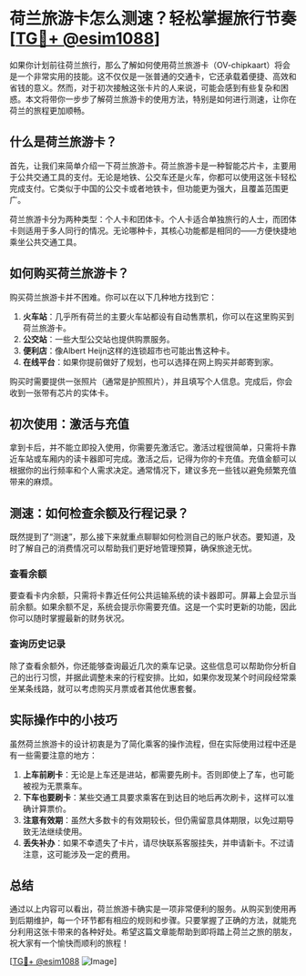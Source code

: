# 荷兰旅游卡怎么测速？轻松掌握旅行节奏[[TG💪+ @esim1088](https://t.me/s/esim1088)]

如果你计划前往荷兰旅行，那么了解如何使用荷兰旅游卡（OV-chipkaart）将会是一个非常实用的技能。这不仅仅是一张普通的交通卡，它还承载着便捷、高效和省钱的意义。然而，对于初次接触这张卡片的人来说，可能会感到有些复杂和困惑。本文将带你一步步了解荷兰旅游卡的使用方法，特别是如何进行测速，让你在荷兰的旅程更加顺畅。

## 什么是荷兰旅游卡？

首先，让我们来简单介绍一下荷兰旅游卡。荷兰旅游卡是一种智能芯片卡，主要用于公共交通工具的支付。无论是地铁、公交车还是火车，你都可以使用这张卡轻松完成支付。它类似于中国的公交卡或者地铁卡，但功能更为强大，且覆盖范围更广。

荷兰旅游卡分为两种类型：个人卡和团体卡。个人卡适合单独旅行的人士，而团体卡则适用于多人同行的情况。无论哪种卡，其核心功能都是相同的——方便快捷地乘坐公共交通工具。

## 如何购买荷兰旅游卡？

购买荷兰旅游卡并不困难。你可以在以下几种地方找到它：

1. **火车站**：几乎所有荷兰的主要火车站都设有自动售票机，你可以在这里购买到荷兰旅游卡。
2. **公交站**：一些大型公交站也提供购票服务。
3. **便利店**：像Albert Heijn这样的连锁超市也可能出售这种卡。
4. **在线平台**：如果你提前做好了规划，也可以选择在网上购买并邮寄到家。

购买时需要提供一张照片（通常是护照照片），并且填写个人信息。完成后，你会收到一张带有芯片的实体卡。

## 初次使用：激活与充值

拿到卡后，并不能立即投入使用，你需要先激活它。激活过程很简单，只需将卡靠近车站或车厢内的读卡器即可完成。激活之后，记得为你的卡充值。充值金额可以根据你的出行频率和个人需求决定。通常情况下，建议多充一些钱以避免频繁充值带来的麻烦。

## 测速：如何检查余额及行程记录？

既然提到了“测速”，那么接下来就重点聊聊如何检测自己的账户状态。要知道，及时了解自己的消费情况可以帮助我们更好地管理预算，确保旅途无忧。

### 查看余额

要查看卡内余额，只需将卡靠近任何公共运输系统的读卡器即可。屏幕上会显示当前余额。如果余额不足，系统会提示你需要充值。这是一个实时更新的功能，因此你可以随时掌握最新的财务状况。

### 查询历史记录

除了查看余额外，你还能够查询最近几次的乘车记录。这些信息可以帮助你分析自己的出行习惯，并据此调整未来的行程安排。比如，如果你发现某个时间段经常乘坐某条线路，就可以考虑购买月票或者其他优惠套餐。

## 实际操作中的小技巧

虽然荷兰旅游卡的设计初衷是为了简化乘客的操作流程，但在实际使用过程中还是有一些需要注意的地方：

1. **上车前刷卡**：无论是上车还是进站，都需要先刷卡。否则即使上了车，也可能被视为无票乘车。
2. **下车也要刷卡**：某些交通工具要求乘客在到达目的地后再次刷卡，这样可以准确计算票价。
3. **注意有效期**：虽然大多数卡的有效期较长，但仍需留意具体期限，以免过期导致无法继续使用。
4. **丢失补办**：如果不幸遗失了卡片，请尽快联系客服挂失，并申请新卡。不过请注意，这可能涉及一定的费用。

## 总结

通过以上内容可以看出，荷兰旅游卡确实是一项非常便利的服务。从购买到使用再到后期维护，每一个环节都有相应的规则和步骤。只要掌握了正确的方法，就能充分利用这张卡带来的各种好处。希望这篇文章能帮助到即将踏上荷兰之旅的朋友，祝大家有一个愉快而顺利的旅程！

[[TG💪+ @esim1088](https://t.me/s/esim1088) ![Image](https://i.postimg.cc/4NQfJmqS/Snipaste-2025-05-13-00-14-12.png)]